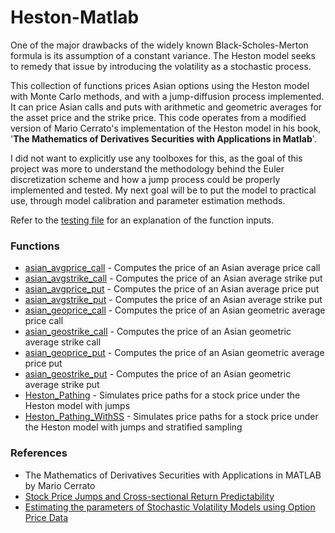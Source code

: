 # Heston-Matlab

One of the major drawbacks of the widely known Black-Scholes-Merton formula is its assumption of a constant variance. The Heston model seeks to remedy that issue by introducing the volatility as a stochastic process. 

This collection of functions prices Asian options using the Heston model with Monte Carlo methods, and with a jump-diffusion process implemented. It can price Asian calls and puts with arithmetic and geometric averages for the asset price and the strike price. This code operates from a modified version of Mario Cerrato's implementation of the Heston model in his book, '**The Mathematics of Derivatives Securities with Applications in Matlab**'.

I did not want to explicitly use any toolboxes for this, as the goal of this project was more to understand the methodology behind the Euler discretization scheme and how a jump process could be properly implemented and tested. My next goal will be to put the model to practical use, through model calibration and parameter estimation methods.

Refer to the [testing file](https://github.com/itstonysantana/Heston-Matlab/blob/master/help_testrun.m) for an explanation of the function inputs.


### Functions

* [asian_avgprice_call](https://github.com/itstonysantana/Heston-Matlab/blob/master/Pricing%20Functions/asian_avgprice_call.m)   -  Computes the price of an Asian average price call
* [asian_avgstrike_call](https://github.com/itstonysantana/Heston-Matlab/blob/master/Pricing%20Functions/asian_avgprice_put.m)  -  Computes the price of an Asian average strike put
* [asian_avgprice_put](https://github.com/itstonysantana/Heston-Matlab/blob/master/Pricing%20Functions/asian_avgstrike_call.m)    -  Computes the price of an Asian average price put
* [asian_avgstrike_put](https://github.com/itstonysantana/Heston-Matlab/blob/master/Pricing%20Functions/asian_avgstrike_put.m)   -  Computes the price of an Asian average strike put
* [asian_geoprice_call](https://github.com/itstonysantana/Heston-Matlab/blob/master/Pricing%20Functions/asian_geoprice_call.m)   -  Computes the price of an Asian geometric average price call
* [asian_geostrike_call](https://github.com/itstonysantana/Heston-Matlab/blob/master/Pricing%20Functions/asian_geoprice_put.m)  -  Computes the price of an Asian geometric average strike call
* [asian_geoprice_put](https://github.com/itstonysantana/Heston-Matlab/blob/master/Pricing%20Functions/asian_geostrike_call.m)    -  Computes the price of an Asian geometric average price put
* [asian_geostrike_put](https://github.com/itstonysantana/Heston-Matlab/blob/master/Pricing%20Functions/asian_geostrike_put.m)   -  Computes the price of an Asian geometric average strike put
* [Heston_Pathing](https://github.com/itstonysantana/Heston-Matlab/blob/master/Pathing%20Models/Heston_Pathing.m)         -  Simulates price paths for a stock price under the Heston model with jumps
* [Heston_Pathing_WithSS](https://github.com/itstonysantana/Heston-Matlab/blob/master/Pathing%20Models/Heston_Pathing_WithSS.m) - Simulates price paths for a stock price under the Heston model with jumps and stratified sampling

### References

* The Mathematics of Derivatives Securities with Applications in MATLAB by Mario Cerrato
* [Stock Price Jumps and Cross-sectional Return Predictability](http://www.q-group.org/wp-content/uploads/2016/03/Stock-Price-Jumps.pdf)
* [Estimating the parameters of Stochastic Volatility Models using Option Price Data](http://www.ncer.edu.au/papers/documents/WP87.pdf)
